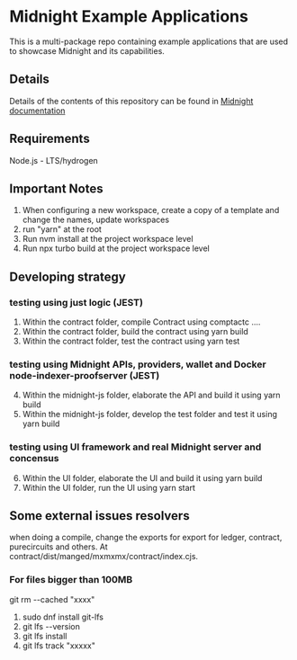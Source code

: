# Midnight Example Applications

This is a multi-package repo containing example applications that are used to showcase Midnight and its capabilities.

## Details

Details of the contents of this repository can be found in [Midnight documentation](https://docs.midnight.network/)

## Requirements

Node.js - LTS/hydrogen


## Important Notes
1. When configuring a new workspace, create a copy of a template and change the names, update workspaces
2. run "yarn" at the root
3. Run nvm install at the project workspace level
4. Run npx turbo build at the project workspace level

## Developing strategy
### testing using just logic (JEST)
1. Within the contract folder, compile Contract using comptactc ....
2. Within the contract folder, build the contract using yarn build
3. Within the contract folder, test the contract using yarn test

### testing using Midnight APIs, providers, wallet and Docker node-indexer-proofserver (JEST)
4. Within the midnight-js folder, elaborate the API and build it using yarn build
5. Within the midnight-js folder, develop the test folder and test it using yarn build

### testing using UI framework and real Midnight server and concensus
6. Within the UI folder, elaborate the UI and build it using yarn build
7. Within the UI folder, run the UI using yarn start

## Some external issues resolvers
when doing a compile, change the exports for export for ledger, contract, purecircuits and others. At contract/dist/manged/mxmxmx/contract/index.cjs.

### For files bigger than 100MB
git rm --cached "xxxx"

1. sudo dnf install git-lfs
2. git lfs --version
3. git lfs install
4. git lfs track "xxxxx"

